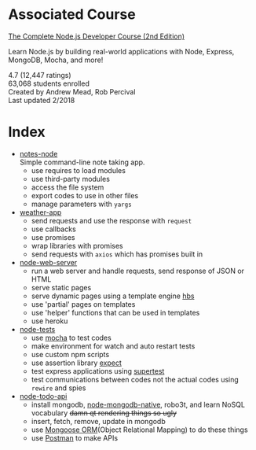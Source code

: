 # Associated Course

[The Complete Node.js Developer Course (2nd Edition)][Course Link]

Learn Node.js by building real-world applications with Node, Express, MongoDB, Mocha, and more!

4.7 (12,447 ratings)  
63,068 students enrolled  
Created by Andrew Mead, Rob Percival  
Last updated 2/2018

# Index

- [notes-node][1]  
Simple command-line note taking app. 
  - use requires to load modules
  - use third-party modules
  - access the file system
  - export codes to use in other files
  - manage parameters with `yargs`
- [weather-app][2]
  - send requests and use the response with `request`
  - use callbacks
  - use promises
  - wrap libraries with promises
  - send requests with `axios` which has promises built in
- [node-web-server][3]
  - run a web server and handle requests, send response of JSON or HTML
  - serve static pages
  - serve dynamic pages using a template engine [hbs][]
  - use 'partial' pages on templates
  - use 'helper' functions that can be used in templates
  - use heroku
- [node-tests][4]
  - use [mocha][] to test codes
  - make environment for watch and auto restart tests
  - use custom npm scripts
  - use assertion library [expect][]
  - test express applications using [supertest][]
  - test communications between codes not the actual codes using `rewire` and spies
- [node-todo-api][5]
  - install mongodb, [node-mongodb-native][], robo3t, and learn NoSQL vocabulary ~~damn qt rendering things so ugly~~
  - insert, fetch, remove, update in mongodb
  - use [Mongoose ORM][]\(Object Relational Mapping) to do these things
  - use [Postman][] to make APIs
  

[Course Link]: https://www.udemy.com/the-complete-nodejs-developer-course-2/

[1]: notes-node/
[2]: weather-app/
[3]: node-web-server/
[4]: node-tests/
[5]: node-todo-api/

[hbs]: http://handlebarsjs.com 'template engine that can be used with express.js'
[mocha]: https://mochajs.org 'test codes in terminal: describe(), it()'
[expect]: https://github.com/mjackson/expect 'an assertion libraty to expect(something).toBeA(type)'
[supertest]: https://github.com/visionmedia/supertest 'test express applications: request(app).expect((res) => {expect(res.body).toInclude({thing: property});}).end(done);'
[node-mongodb-native]: http://mongodb.github.io/node-mongodb-native/3.0/api/ 'MongoDB Node.JS Driver'
[Mongoose ORM]: http://mongoosejs.com/docs/guide.html 'boiler plate for MongoDB'
[Postman]: https://getpostman.com
